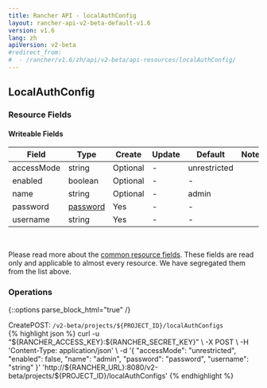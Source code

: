 ```yaml
---
title: Rancher API - localAuthConfig
layout: rancher-api-v2-beta-default-v1.6
version: v1.6
lang: zh
apiVersion: v2-beta
#redirect_from:
#  - /rancher/v1.6/zh/api/v2-beta/api-resources/localAuthConfig/
---
```


## LocalAuthConfig



### Resource Fields

#### Writeable Fields

Field | Type | Create | Update | Default | Notes
---|---|---|---|---|---
accessMode | string | Optional | - | unrestricted | 
enabled | boolean | Optional | - | - | 
name | string | Optional | - | admin | 
password | [password]({{site.baseurl}}/rancher/{{page.version}}/{{page.lang}}/api/{{page.apiVersion}}/api-resources/password/) | Yes | - | - | 
username | string | Yes | - | - | 



<br>

Please read more about the [common resource fields]({{site.baseurl}}/rancher/{{page.version}}/{{page.lang}}/api/{{page.apiVersion}}/common/). These fields are read only and applicable to almost every resource. We have segregated them from the list above.

### Operations
{::options parse_block_html="true" /}
<a id="create"></a>
<div class="action"><span class="header">Create<span class="headerright">POST:  <code>/v2-beta/projects/${PROJECT_ID}/localAuthConfigs</code></span></span>
<div class="action-contents"> {% highlight json %}
curl -u "${RANCHER_ACCESS_KEY}:${RANCHER_SECRET_KEY}" \
-X POST \
-H 'Content-Type: application/json' \
-d '{
	"accessMode": "unrestricted",
	"enabled": false,
	"name": "admin",
	"password": "password",
	"username": "string"
}' 'http://${RANCHER_URL}:8080/v2-beta/projects/${PROJECT_ID}/localAuthConfigs'
{% endhighlight %}
</div></div>



